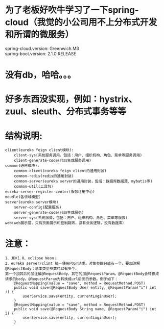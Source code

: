 # 为了老板好吹牛学习了一下spring-cloud（我觉的小公司用不上分布式开发和所谓的微服务）
  spring-cloud.version: Greenwich.M3 <br>
  spring-boot.version: 2.1.0.RELEASE
# 没有db，哈哈。。。
# 好多东西没实现，例如：hystrix、zuul、sleuth、分布式事务等等
# 结构说明:
	client(eureka feign client模块):
		client-sys(系统服务调用，包括：用户、组织机构、角色、菜单等服务调用)
		client-generate-code(代码生成服务调用)
	common(通用模块):
		common-client(eureka feign client的通用封装)
		common-redis(redis的通用封装)
		common-server(eureka server的通用封装，包括：数据库数据源、mybatis等)
		common-util(工具包)
	eureka-server-register-center(服务注册中心)
	moudle(各领域模型)
	server(eureka server模块)
		server-config(配置服务)
		server-generate-code(代码生成服务)
		server-sys(系统服务，包括：用户、组织机构、角色、菜单等服务)
	web(web展示层，只有页面展示和控制跳转，没有业务逻辑，没有数据库）

# 注意：
	1、JDK1.8、eclipse Neon；
	2、eureka server/clint 统一使用POST请求。对象参数只能有一个，要加注解@RequestBody；基本类型参数可以有多个，
	第一个加其后的加注解@RequestBody，其它的加@RequestParam。@RequestBody会转换成请求的body。@RequestParam为转换成url后面的参数。例子如下：
		@RequestMapping(value = "save", method = RequestMethod.POST)
		public void save(@RequestBody User entity, @RequestParam("i") int i) {
			userService.save(entity, currentLoginUser);
		}
		@RequestMapping(value = "save", method = RequestMethod.POST)
		public void save(@RequestBody String name, @RequestParam("i") int i) {
			userService.save(entity, currentLoginUser);
		}
